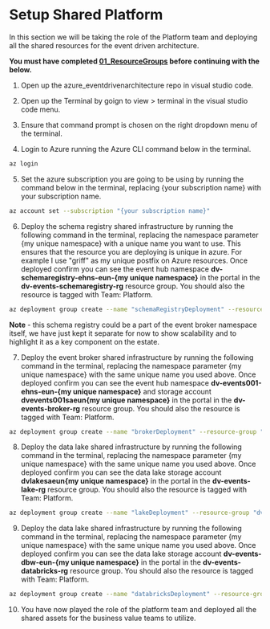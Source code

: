 # Setup Shared Platform

In this section we will be taking the role of the Platform team and deploying all the shared resources for the event driven architecture.

**You must have completed [01_ResourceGroups](../01_ResourceGroups/ReadMe.md) before continuing with the below.**

1. Open up the azure_eventdrivenarchitecture repo in visual studio code.

2. Open up the Terminal by goign to view > terminal in the visual studio code menu.

3. Ensure that command prompt is chosen on the right dropdown menu of the terminal.

4. Login to Azure running the Azure CLI command below in the terminal.

```bash
az login
```

5. Set the azure subscription you are going to be using by running the command below in the terminal, replacing {your subscription name} with your subscription name.

```bash
az account set --subscription "{your subscription name}"
```

6. Deploy the schema registry shared infrastructure by running the following command in the terminal, replacing the namespace parameter {my unique namespace} with a unique name you want to use. This ensures that the resource you are deploying is unique in azure. For example I use "griff" as my unique postfix on Azure resources.
Once deployed confirm you can see the event hub namespace **dv-schemaregistry-ehns-eun-{my unique namespace}** in the portal in the **dv-events-schemaregistry-rg** resource group. You should also the resource is tagged with Team: Platform.

```bash
az deployment group create --name "schemaRegistryDeployment" --resource-group "dv-events-schemaregistry-rg" --template-file "01_Platform\02_SharedInfrastructure\schemaregistry.bicep" --parameters namespace="{my unique namespace}"
```

**Note** - this schema registry could be a part of the event broker namespace itself, we have just kept it separate for now to show scalability and to highlight it as a key component on the estate.

7. Deploy the event broker shared infrastructure by running the following command in the terminal, replacing the namespace parameter {my unique namespace} with the same unique name you used above.
Once deployed confirm you can see the event hub namespace **dv-events001-ehns-eun-{my unique namespace}** and storage account **dvevents001saeun{my unique namespace}** in the portal in the **dv-events-broker-rg** resource group. You should also the resource is tagged with Team: Platform.

```bash
az deployment group create --name "brokerDeployment" --resource-group "dv-events-broker-rg" --template-file "01_Platform\02_SharedInfrastructure\broker.bicep" --parameters namespace="{my unique namespace}"
```

8. Deploy the data lake shared infrastructure by running the following command in the terminal, replacing the namespace parameter {my unique namespace} with the same unique name you used above.
Once deployed confirm you can see the data lake storage account **dvlakesaeun{my unique namespace}** in the portal in the **dv-events-lake-rg** resource group. You should also the resource is tagged with Team: Platform.

```bash
az deployment group create --name "lakeDeployment" --resource-group "dv-events-lake-rg" --template-file "01_Platform\02_SharedInfrastructure\lake.bicep" --parameters namespace="{my unique namespace}"
```

9. Deploy the data lake shared infrastructure by running the following command in the terminal, replacing the namespace parameter {my unique namespace} with the same unique name you used above.
Once deployed confirm you can see the data lake storage account **dv-events-dbw-eun-{my unique namespace}** in the portal in the **dv-events-databricks-rg** resource group. You should also the resource is tagged with Team: Platform.

```bash
az deployment group create --name "databricksDeployment" --resource-group "dv-events-databricks-rg" --template-file "01_Platform\02_SharedInfrastructure\databricks.bicep" --parameters namespace="{my unique namespace}"
```

10. You have now played the role of the platform team and deployed all the shared assets for the business value teams to utilize.
